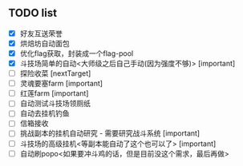 ## TODO list
- [x] 好友互送荣誉
- [x] 烘焙坊自动面包
- [x] 优化flag获取，封装成一个flag-pool
- [x] 斗技场简单的自动<大师级之后自己手动(因为强度不够)> [important]
- [ ] 探险收菜 [nextTarget]
- [ ] 灵魂要塞farm [important]
- [ ] 红莲farm [important]
- [ ] 自动测试斗技场领厕纸
- [ ] 自动去挂机钓鱼
- [ ] 信箱接收
- [ ] 挑战副本的挂机自动研究 - 需要研究战斗系统 [important]
- [ ] 斗技场的高级挂机<等副本能自动了这个也可以了> [important]
- [ ] 自动刷popo<如果要冲斗鸡的话，但是目前没这个需求，最后再做>
